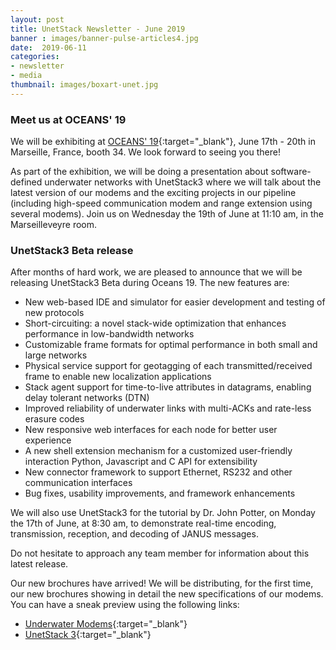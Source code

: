 ```yaml
---
layout: post
title: UnetStack Newsletter - June 2019
banner : images/banner-pulse-articles4.jpg
date:  2019-06-11
categories:
- newsletter
- media
thumbnail: images/boxart-unet.jpg
---
```


### Meet us at OCEANS' 19
We will be exhibiting at [OCEANS' 19](http://www.oceans19mtsieeemarseille.org/){:target="_blank"}, June 17th - 20th in Marseille, France, booth 34. We look forward to seeing you there! 

As part of the exhibition, we will be doing a presentation about software-defined underwater networks with UnetStack3 where we will talk about the latest version of our modems and the exciting projects in our pipeline (including high-speed communication modem and range extension using several modems). Join us on Wednesday the 19th of June at 11:10 am, in the Marseilleveyre room.

### UnetStack3 Beta release
After months of hard work, we are pleased to announce that we will be releasing UnetStack3 Beta during Oceans 19.
The new features are:
- New web-based IDE and simulator for easier development and testing of new protocols
- Short-circuiting: a novel stack-wide optimization that enhances performance in low-bandwidth networks
- Customizable frame formats for optimal performance in both small and large networks
- Physical service support for geotagging of each transmitted/received frame to enable new localization applications
- Stack agent support for time-to-live attributes in datagrams, enabling delay tolerant networks (DTN)
- Improved reliability of underwater links with multi-ACKs and rate-less erasure codes
- New responsive web interfaces for each node for better user experience
- A new shell extension mechanism for a customized user-friendly interaction
Python, Javascript and C API for extensibility
- New connector framework to support Ethernet, RS232 and other communication interfaces
- Bug fixes, usability improvements, and framework enhancements

We will also use UnetStack3 for the tutorial by Dr. John Potter, on Monday the 17th of June, at 8:30 am, to demonstrate real-time encoding, transmission, reception, and decoding of JANUS messages. 

Do not hesitate to approach any team member for information about this latest release.

Our new brochures have arrived!
We will be distributing, for the first time, our new brochures showing in detail the new specifications of our modems.
You can have a sneak preview using the following links:
-  [Underwater Modems](https://subnero.com/brochures/Subnero-MF-Modems.pdf){:target="_blank"}
-  [UnetStack 3](https://subnero.com/brochures/UnetStack-Brochure.pdf){:target="_blank"}
